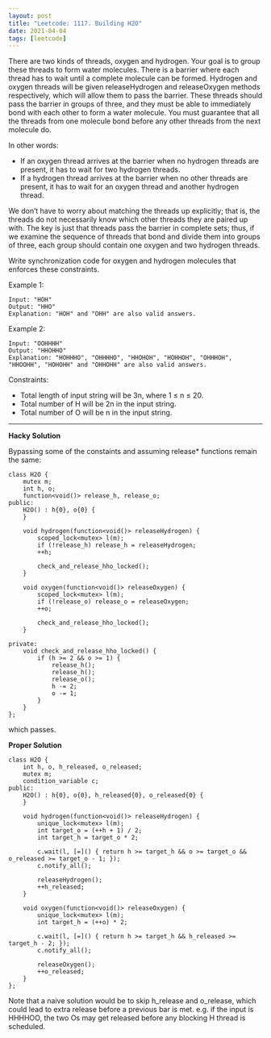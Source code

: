 ```yaml
---
layout: post
title: "Leetcode: 1117. Building H2O"
date: 2021-04-04
tags: [leetcode]
---
```


There are two kinds of threads, oxygen and hydrogen. Your goal is to group these threads to form water molecules. There is a barrier where each thread has to wait until a complete molecule can be formed. Hydrogen and oxygen threads will be given releaseHydrogen and releaseOxygen methods respectively, which will allow them to pass the barrier. These threads should pass the barrier in groups of three, and they must be able to immediately bond with each other to form a water molecule. You must guarantee that all the threads from one molecule bond before any other threads from the next molecule do.

In other words:

- If an oxygen thread arrives at the barrier when no hydrogen threads are present, it has to wait for two hydrogen threads.
- If a hydrogen thread arrives at the barrier when no other threads are present, it has to wait for an oxygen thread and another hydrogen thread.

We don’t have to worry about matching the threads up explicitly; that is, the threads do not necessarily know which other threads they are paired up with. The key is just that threads pass the barrier in complete sets; thus, if we examine the sequence of threads that bond and divide them into groups of three, each group should contain one oxygen and two hydrogen threads.

Write synchronization code for oxygen and hydrogen molecules that enforces these constraints.

Example 1:

```
Input: "HOH"
Output: "HHO"
Explanation: "HOH" and "OHH" are also valid answers.
```

Example 2:

```
Input: "OOHHHH"
Output: "HHOHHO"
Explanation: "HOHHHO", "OHHHHO", "HHOHOH", "HOHHOH", "OHHHOH", "HHOOHH", "HOHOHH" and "OHHOHH" are also valid answers.
```

Constraints:

- Total length of input string will be 3n, where 1 ≤ n ≤ 20.
- Total number of H will be 2n in the input string.
- Total number of O will be n in the input string.

---

**Hacky Solution**

Bypassing some of the constaints and assuming release\* functions remain the same:

```
class H2O {
    mutex m;
    int h, o;
    function<void()> release_h, release_o;
public:
    H2O() : h{0}, o{0} {
    }

    void hydrogen(function<void()> releaseHydrogen) {
        scoped_lock<mutex> l(m);
        if (!release_h) release_h = releaseHydrogen;
        ++h;

        check_and_release_hho_locked();
    }

    void oxygen(function<void()> releaseOxygen) {
        scoped_lock<mutex> l(m);
        if (!release_o) release_o = releaseOxygen;
        ++o;

        check_and_release_hho_locked();
    }

private:
    void check_and_release_hho_locked() {
        if (h >= 2 && o >= 1) {
            release_h();
            release_h();
            release_o();
            h -= 2;
            o -= 1;
        }
    }
};
```

which passes.

**Proper Solution**

```
class H2O {
    int h, o, h_released, o_released;
    mutex m;
    condition_variable c;
public:
    H2O() : h{0}, o{0}, h_released{0}, o_released{0} {
    }

    void hydrogen(function<void()> releaseHydrogen) {
        unique_lock<mutex> l(m);
        int target_o = (++h + 1) / 2;
        int target_h = target_o * 2;

        c.wait(l, [=]() { return h >= target_h && o >= target_o && o_released >= target_o - 1; });
        c.notify_all();

        releaseHydrogen();
        ++h_released;
    }

    void oxygen(function<void()> releaseOxygen) {
        unique_lock<mutex> l(m);
        int target_h = (++o) * 2;

        c.wait(l, [=]() { return h >= target_h && h_released >= target_h - 2; });
        c.notify_all();

        releaseOxygen();
        ++o_released;
    }
};
```

Note that a naive solution would be to skip h_release and o_release, which could lead to extra release before a previous bar is met. e.g. if the input is HHHHOO, the two Os may get released before any blocking H thread is scheduled.
